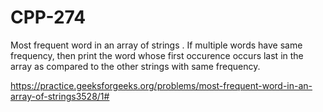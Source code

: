 # CPP-274
Most frequent word in an array of strings . If multiple words have same frequency, then print the word whose first occurence occurs last in the array as compared to the other strings with same frequency.





https://practice.geeksforgeeks.org/problems/most-frequent-word-in-an-array-of-strings3528/1#
